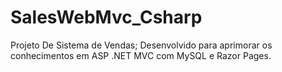 # SalesWebMvc_Csharp
Projeto De Sistema de Vendas;
Desenvolvido para aprimorar os conhecimentos em ASP .NET MVC com MySQL e Razor Pages. 

